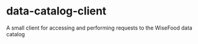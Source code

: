 # data-catalog-client
A small client for accessing and performing requests to the WiseFood data catalog

